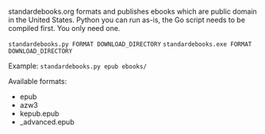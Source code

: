 standardebooks.org formats and publishes ebooks which are public domain in the United States. Python you can run as-is, the Go script needs to be compiled first. You only need one.

`standardebooks.py FORMAT DOWNLOAD_DIRECTORY`
`standardebooks.exe FORMAT DOWNLOAD_DIRECTORY`

Example:
`standardebooks.py epub ebooks/`

Available formats:
* epub
* azw3
* kepub.epub
* \_advanced.epub
